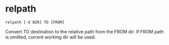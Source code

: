 # relpath

```
relpath [-d DIR] TO [FROM]
```

Convert TO destination to the relative path from the FROM dir.
If FROM path is omitted, current working dir will be used.